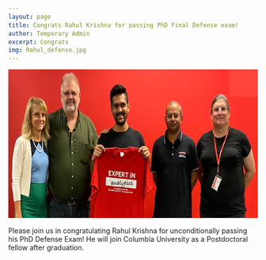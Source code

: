 ```yaml
---
layout: page
title: Congrats Rahul Krishna for passing PhD Final Defense exam!
author: Temporary Admin
excerpt: Congrats
img: Rahul_defense.jpg
---
```

<img src="/img/Rahul_defense.jpg" alt="Rahul defense exam" height="300">

Please join us in congratulating Rahul Krishna for unconditionally passing his PhD Defense Exam! He will join Columbia University as a Postdoctoral fellow after graduation.
